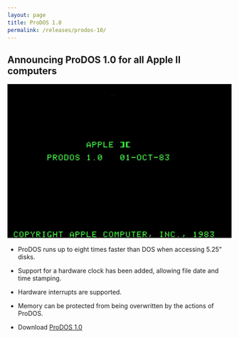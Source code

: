```yaml
---
layout: page
title: ProDOS 1.0
permalink: /releases/prodos-10/
---
```


<h2>Announcing ProDOS 1.0 for all Apple II computers</h2>

<p><img src="/pix/prodos10/ProDOS-1.0.png"></p>

* ProDOS runs up to eight times faster than DOS when accessing 5.25" disks.

* Support for a hardware clock has been added, allowing file date and time stamping.

* Hardware interrupts are supported.

* Memory can be protected from being overwritten by the actions of ProDOS.

* Download <a href="https://mirrors.apple2.org.za/ftp.apple.asimov.net/images/masters/prodos/prodos_all_versions.zip">ProDOS 1.0</a>


